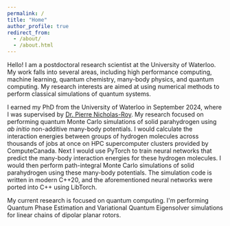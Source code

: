 ```yaml
---
permalink: /
title: "Home"
author_profile: true
redirect_from: 
  - /about/
  - /about.html
---
```


Hello!
I am a postdoctoral research scientist at the University of Waterloo.
My work falls into several areas, including
high performance computing,
machine learning,
quantum chemistry,
many-body physics,
and quantum computing.
My research interests are aimed at
using numerical methods
to perform classical simulations of quantum systems.

I earned my PhD from the University of Waterloo in September 2024,
where I was supervised by [Dr. Pierre Nicholas-Roy](https://uwaterloo.ca/chemistry/profile/pnroy).
My research focused on performing quantum Monte Carlo simulations of solid parahydrogen
using *ab initio* non-additive many-body potentials.
I would calculate the interaction energies between groups of hydrogen molecules
across thousands of jobs at once
on HPC supercomputer clusters provided by ComputeCanada.
Next I would use PyTorch to train neural networks that
predict the many-body interaction energies for these hydrogen molecules.
I would then perform path-integral Monte Carlo simulations of solid parahydrogen
using these many-body potentials.
The simulation code is written in modern C++20,
and the aforementioned neural networks were ported into C++ using LibTorch.

My current research is focused on quantum computing.
I'm performing Quantum Phase Estimation
and Variational Quantum Eigensolver simulations
for linear chains of dipolar planar rotors.

